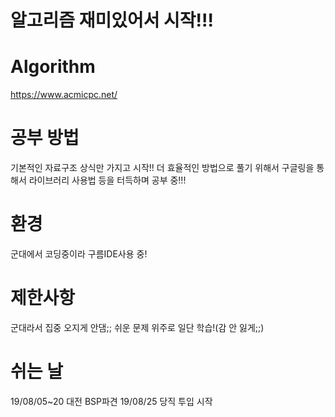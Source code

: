# 알고리즘 재미있어서 시작!!!
# Algorithm
https://www.acmicpc.net/

# 공부 방법
기본적인 자료구조 상식만 가지고 시작!!
더 효율적인 방법으로 풀기 위해서 구글링을 통해서 라이브러리 사용법 등을 터득하며 공부 중!!!

# 환경
군대에서 코딩중이라 구름IDE사용 중!

# 제한사항
군대라서 집중 오지게 안댐;; 쉬운 문제 위주로 일단 학습!(감 안 잃게;;)

# 쉬는 날
19/08/05~20 대전 BSP파견
19/08/25 당직 투입 시작
